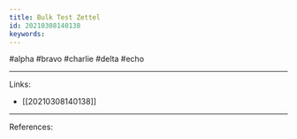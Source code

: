 ```yaml
---
title: Bulk Test Zettel
id: 20210308140138
keywords:
---
```

#alpha #bravo #charlie #delta #echo

---
Links:

- [[20210308140138]]

---
References:
